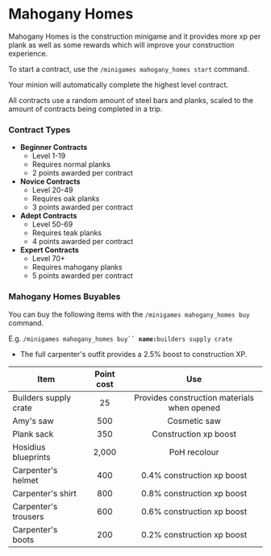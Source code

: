 # Mahogany Homes

Mahogany Homes is the construction minigame and it provides more xp per plank as well as some rewards which will improve your construction experience.&#x20;

To start a contract, use the `/minigames mahogany_homes start` command.

Your minion will automatically complete the highest level contract.

All contracts use a random amount of steel bars and planks, scaled to the amount of contracts being completed in a trip.

### Contract Types

* **Beginner Contracts**
  * Level 1-19
  * Requires normal planks
  * 2 points awarded per contract
* **Novice Contracts**
  * Level 20-49
  * Requires oak planks
  * 3 points awarded per contract
* **Adept Contracts**
  * Level 50-69
  * Requires teak planks
  * 4 points awarded per contract
* **Expert Contracts**
  * Level 70+
  * Requires mahogany planks
  * 5 points awarded per contract

### **Mahogany Homes Buyables**

You can buy the following items with the `/minigames mahogany_homes buy` command.

E.g. `/minigames mahogany_homes buy`` `**`name:`**`builders supply crate`

* The full carpenter's outfit provides a 2.5% boost to construction XP.

| **Item**              | **Point cost** |                   **Use**                   |
| --------------------- | :------------: | :-----------------------------------------: |
| Builders supply crate |       25       | Provides construction materials when opened |
| Amy's saw             |       500      |                 Cosmetic saw                |
| Plank sack            |       350      |            Construction xp boost            |
| Hosidius blueprints   |      2,000     |                 PoH recolour                |
| Carpenter's helmet    |       400      |          0.4% construction xp boost         |
| Carpenter's shirt     |       800      |          0.8% construction xp boost         |
| Carpenter's trousers  |       600      |          0.6% construction xp boost         |
| Carpenter's boots     |       200      |          0.2% construction xp boost         |
